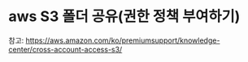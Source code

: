 # aws S3 폴더 공유(권한 정책 부여하기)





참고: https://aws.amazon.com/ko/premiumsupport/knowledge-center/cross-account-access-s3/